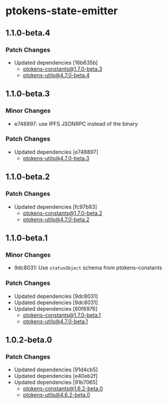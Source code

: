 # ptokens-state-emitter

## 1.1.0-beta.4

### Patch Changes

- Updated dependencies [16b635b]
  - ptokens-constants@1.7.0-beta.3
  - ptokens-utils@4.7.0-beta.4

## 1.1.0-beta.3

### Minor Changes

- e748897: use IPFS JSONRPC instead of the binary

### Patch Changes

- Updated dependencies [e748897]
  - ptokens-utils@4.7.0-beta.3

## 1.1.0-beta.2

### Patch Changes

- Updated dependencies [fc97b83]
  - ptokens-constants@1.7.0-beta.2
  - ptokens-utils@4.7.0-beta.2

## 1.1.0-beta.1

### Minor Changes

- 9dc8031: Use `statusObject` schema from ptokens-constants

### Patch Changes

- Updated dependencies [9dc8031]
- Updated dependencies [9dc8031]
- Updated dependencies [60f6976]
  - ptokens-constants@1.7.0-beta.1
  - ptokens-utils@4.7.0-beta.1

## 1.0.2-beta.0

### Patch Changes

- Updated dependencies [91d4cb5]
- Updated dependencies [e40eb2f]
- Updated dependencies [91b7065]
  - ptokens-constants@1.6.2-beta.0
  - ptokens-utils@4.6.2-beta.0
